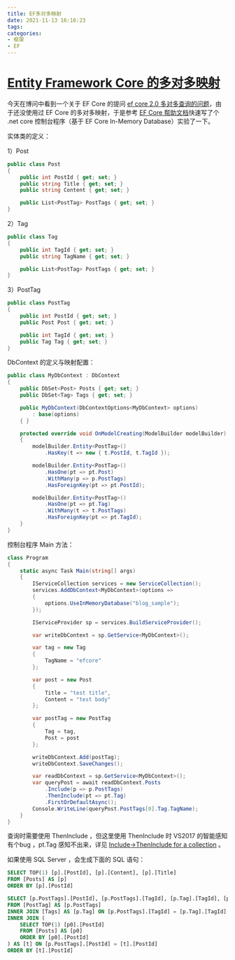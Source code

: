 ```yaml
---
title: EF多对多映射
date: 2021-11-13 16:16:23
tags:
categories:
- 框架
- EF
---
```






# [Entity Framework Core 的多对多映射](https://www.cnblogs.com/dudu/p/8367558.html)

今天在博问中看到一个关于 EF Core 的提问 [ef core 2.0 多对多查询的问题](https://q.cnblogs.com/q/103458/)，由于还没使用过 EF Core 的多对多映射，于是参考 [EF Core 帮助文档](https://docs.microsoft.com/en-us/ef/core/modeling/relationships)快速写了个 .net core 控制台程序（基于 EF Core In-Memory Database）实验了一下。



<!-- more -->



实体类的定义：

1）Post

  

```C#
public class Post
{
    public int PostId { get; set; }
    public string Title { get; set; }
    public string Content { get; set; }

    public List<PostTag> PostTags { get; set; }
}
```

  

2）Tag

  

```C#
public class Tag
{
    public int TagId { get; set; }
    public string TagName { get; set; }

    public List<PostTag> PostTags { get; set; }
}
```

3）PostTag

  

```C#
public class PostTag
{
    public int PostId { get; set; }
    public Post Post { get; set; }

    public int TagId { get; set; }
    public Tag Tag { get; set; }
}
```

 

DbContext 的定义与映射配置：

 

```C#
public class MyDbContext : DbContext
{
    public DbSet<Post> Posts { get; set; }
    public DbSet<Tag> Tags { get; set; }

    public MyDbContext(DbContextOptions<MyDbContext> options)
        : base(options)
    { }

    protected override void OnModelCreating(ModelBuilder modelBuilder)
    {
        modelBuilder.Entity<PostTag>()
            .HasKey(t => new { t.PostId, t.TagId });

        modelBuilder.Entity<PostTag>()
            .HasOne(pt => pt.Post)
            .WithMany(p => p.PostTags)
            .HasForeignKey(pt => pt.PostId);

        modelBuilder.Entity<PostTag>()
            .HasOne(pt => pt.Tag)
            .WithMany(t => t.PostTags)
            .HasForeignKey(pt => pt.TagId);
    }
}
```

 

控制台程序 Main 方法：

 

```C#
class Program
{
    static async Task Main(string[] args)
    {
        IServiceCollection services = new ServiceCollection();
        services.AddDbContext<MyDbContext>(options =>
        {
            options.UseInMemoryDatabase("blog_sample");
        });

        IServiceProvider sp = services.BuildServiceProvider();

        var writeDbContext = sp.GetService<MyDbContext>();

        var tag = new Tag
        {
            TagName = "efcore"
        };

        var post = new Post
        {
            Title = "test title",
            Content = "test body"
        };

        var postTag = new PostTag
        {
            Tag = tag,
            Post = post
        };

        writeDbContext.Add(postTag);
        writeDbContext.SaveChanges();

        var readDbContext = sp.GetService<MyDbContext>();
        var queryPost = await readDbContext.Posts
            .Include(p => p.PostTags)
            .ThenInclude(pt => pt.Tag)
            .FirstOrDefaultAsync();
        Console.WriteLine(queryPost.PostTags[0].Tag.TagName);
    }
}
```

 

查询时需要使用 ThenInclude ，但这里使用 ThenInclude 时 VS2017 的智能感知有个bug ，pt.Tag 感知不出来，详见 [Include->ThenInclude for a collection](https://github.com/aspnet/EntityFrameworkCore/issues/6560) 。

如果使用 SQL Server ，会生成下面的 SQL 语句：

```sql
SELECT TOP(1) [p].[PostId], [p].[Content], [p].[Title]
FROM [Posts] AS [p]
ORDER BY [p].[PostId]
```

 

```sql
SELECT [p.PostTags].[PostId], [p.PostTags].[TagId], [p.Tag].[TagId], [p.Tag].[TagName]
FROM [PostTag] AS [p.PostTags]
INNER JOIN [Tags] AS [p.Tag] ON [p.PostTags].[TagId] = [p.Tag].[TagId]
INNER JOIN (
    SELECT TOP(1) [p0].[PostId]
    FROM [Posts] AS [p0]
    ORDER BY [p0].[PostId]
) AS [t] ON [p.PostTags].[PostId] = [t].[PostId]
ORDER BY [t].[PostId]
```

 

